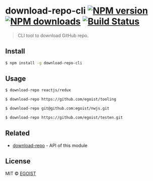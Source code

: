 # download-repo-cli [![NPM version](https://img.shields.io/npm/v/download-repo-cli.svg)](https://npmjs.com/package/download-repo-cli) [![NPM downloads](https://img.shields.io/npm/dm/download-repo-cli.svg)](https://npmjs.com/package/download-repo-cli) [![Build Status](https://img.shields.io/circleci/project/egoist/download-repo-cli/master.svg)](https://circleci.com/gh/egoist/download-repo-cli)

> CLI tool to download GitHub repo.

## Install

```bash
$ npm install -g download-repo-cli
```

## Usage

```bash
$ download-repo reactjs/redux

$ download-repo https://github.com/egoist/tooling

$ download-repo git@github.com:egoist/nwjs.git

$ download-repo https://github.com/egoist/testen.git
```

## Related

- [download-repo](https://github.com/egoist/download-repo) - API of this module

## License

MIT © [EGOIST](https://github.com/egoist)
